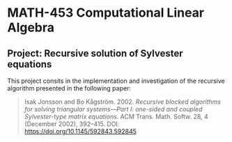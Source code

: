 # MATH-453 Computational Linear Algebra
## Project: Recursive solution of Sylvester equations

This project consits in the implementation and investigation of the recursive algorithm presented in the following paper:

> Isak Jonsson and Bo Kågström. 2002. _Recursive blocked algorithms for solving triangular systems—Part I: one-sided and coupled Sylvester-type matrix equations_. ACM Trans. Math. Softw. 28, 4 (December 2002), 392–415. DOI: https://doi.org/10.1145/592843.592845
